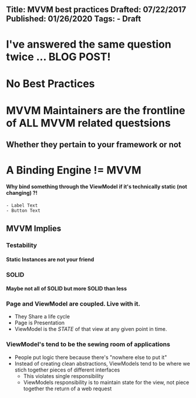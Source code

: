 Title: MVVM best practices
Drafted: 07/22/2017
Published: 01/26/2020
Tags:
    - Draft
---

# I've answered the same question twice ... BLOG POST!

# No Best Practices

# MVVM Maintainers are the frontline of ALL MVVM related questsions
## Whether they pertain to your framework or not

# A Binding Engine != MVVM

#### Why bind something through the ViewModel if it's technically static (not changing) ?!
    - Label Text
    - Button Text


## MVVM Implies

### Testability
#### Static Instances are not your friend

### SOLID
#### Maybe not all of SOLID but more SOLID than less



### Page and ViewModel are coupled.  Live with it.
- They Share a life cycle
- Page is Presentation
- ViewModel is the *STATE* of that view at any given point in time.

### ViewModel's tend to be the sewing room of applications
- People put logic there because there's "nowhere else to put it"
- Instead of creating clean abstractions, ViewModels tend to be where we stich together pieces of different interfaces
    - This violates single responsibility
    - ViewModels responsibility is to maintain state for the view, not piece together the return of a web request